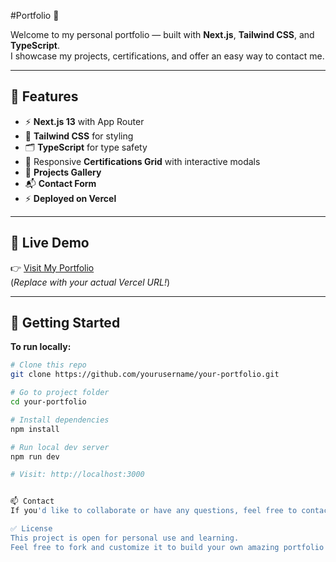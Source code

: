 #Portfolio 🚀

Welcome to my personal portfolio — built with **Next.js**, **Tailwind CSS**, and **TypeScript**.  
I showcase my projects, certifications, and offer an easy way to contact me.

---

## 🌟 Features

- ⚡ **Next.js 13** with App Router
- 🎨 **Tailwind CSS** for styling
- 🗂️ **TypeScript** for type safety
- 📜 Responsive **Certifications Grid** with interactive modals
- 💼 **Projects Gallery**
- 📬 **Contact Form**
- ⚡ **Deployed on Vercel**

---

## 📸 Live Demo

👉 [Visit My Portfolio](https://your-portfolio-url.vercel.app)  
(*Replace with your actual Vercel URL!*)

---

## 🚀 Getting Started

**To run locally:**

```bash
# Clone this repo
git clone https://github.com/yourusername/your-portfolio.git

# Go to project folder
cd your-portfolio

# Install dependencies
npm install

# Run local dev server
npm run dev

# Visit: http://localhost:3000


📫 Contact
If you'd like to collaborate or have any questions, feel free to contact me through the form on my site!

✅ License
This project is open for personal use and learning.
Feel free to fork and customize it to build your own amazing portfolio!

